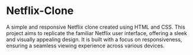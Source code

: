 # Netflix-Clone
A simple and responsive Netflix clone created using HTML and CSS. This project aims to replicate the familiar Netflix user interface, offering a sleek and visually appealing design. It is built with a focus on responsiveness, ensuring a seamless viewing experience across various devices.
